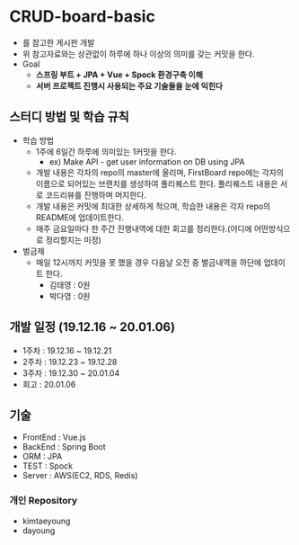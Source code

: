 # CRUD-board-basic
* 를 참고한 게시판 개발
* 위 참고자료와는 상관없이 하루에 하나 이상의 의미를 갖는 커밋을 한다.
* Goal 
  * __스프링 부트 + JPA + Vue + Spock 환경구축 이해__
  * __서버 프로젝트 진행시 사용되는 주요 기술들을 눈에 익힌다__

## 스터디 방법 및 학습 규칙
* 학습 방법
  * 1주에 6일간 하루에 의미있는 1커밋을 한다.
    * ex) Make API - get user information on DB using JPA
  * 개발 내용은 각자의 repo의 master에 올리며, FirstBoard repo에는 각자의 이름으로 되어있는 브랜치를 생성하여 풀리퀘스트 한다. 풀리퀘스트 내용은 서로 코드리뷰를 진행하며 머지한다.
  * 개발 내용은 커밋에 최대한 상세하게 적으며, 학습한 내용은 각자 repo의 README에 업데이트한다.
  * 매주 금요일마다 한 주간 진행내역에 대한 회고를 정리한다.(어디에 어떤방식으로 정리할지는 미정)
* 벌금제
  * 매일 12시까지 커밋을 못 했을 경우 다음날 오전 중 벌금내역을 하단에 업데이트 한다.
    * 김태영 : 0원
    * 박다영 : 0원
    
## 개발 일정 (19.12.16 ~ 20.01.06)
* 1주차 : 19.12.16 ~ 19.12.21
* 2주차 : 19.12.23 ~ 19.12.28
* 3주차 : 19.12.30 ~ 20.01.04
* 회고 : 20.01.06

## 기술
* FrontEnd : Vue.js 
* BackEnd : Spring Boot
* ORM : JPA
* TEST : Spock
* Server : AWS(EC2, RDS, Redis)

### 개인 Repository
* kimtaeyoung
* dayoung
